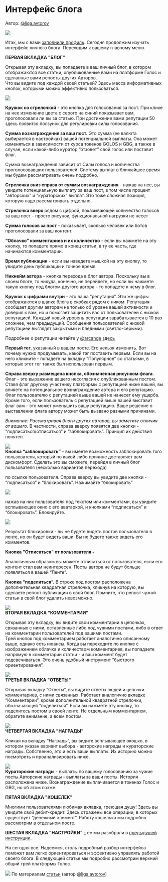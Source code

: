 # Интерфейс блога

Автор: [@liga.avtorov](https://golos.io/@liga.avtorov)

![](https://imgp.golos.io/0x0/https://s19.postimg.org/exmk5rdub/image.jpg)

Итак, мы с вами [заполнили профиль](zapolnenie-profilya.md). Сегодня продолжим изучать интерфейс личного блога. Переходим к вашему главному меню.

**ПЕРВАЯ ВКЛАДКА "БЛОГ"**

Открывая эту вкладку, вы попадаете в ваш личный блог, в котором отображаются все статьи, опубликованные вами на платформе Голос и сделанные вами репосты других Авторов.  
 Что вы видите под каждой своей статьей? Здесь масса информативных кнопок, которыми можно эффективно пользоваться.

  
 ![](https://imgp.golos.io/0x0/https://s19.postimg.org/428g8q3mb/image.jpg)  
  
 **Кружок со стрелочкой** - это кнопка для голосования за пост. При клике на нее изменение цвета с серого на синий показывает вам, проголосовали ли вы за статью. При достижение вами репутации 50 здесь появится ползунок для регулировки силы голосования.

**Сумма вознаграждения за ваш пост.** Это сумма \(ее валюта выбирается в настройках\) вашей потенциальной выплаты. Она может изменяться в зависимости от курса токенов GOLOS и GBG, а также в случае, если какой-либо куратор “отзовет” свой голос или поставит флаг.

Сумма вознаграждения зависит от Силы голоса и количества проголосовавших пользователей. Систему выплат в ближайшее время мы будем рассматривать очень подробно.

**Стрелочка вниз справа от суммы вознаграждения** - нажав на нее, вы увидите потенциальную выплату за ваш пост, в том числе процент “авторских” и “кураторских” выплат. Это тоже сложная позиция, которую надо рассматривать отдельно.

**Стрелочка вверх** рядом с цифрой, показывающей количество голосов за ваш пост - просто рисунок, функциональной нагрузки не несет

**Сумма голосов за пост** - показывает, сколько человек или ботов проголосовали за ваш контент.

**“Облачко” комментариев и их количество** - если вы нажмете на эту кнопку, то попадете прямо в конец статьи, в ту ее часть, где начинаются комментарии.

**Время публикации** - если вы наведете мышкой на эту кнопку, то увидите день публикации и точное время.

**Никнейм автора** - кнопка перехода в блог автора. Поскольку вы в своем блоге, то никуда, конечно, не перейдете, но если вы нажмете такую кнопку под блогом другого автора - то попадете к нему в блог.

**Кружок с цифрами внутри** - это ваша “репутация”. Эти же цифры отображаются в шапке блога в скобках рядом с ником. Репутация сообщает другим авторам не только об уровне вашей активности и доверия к вам, но и помогает защитить вас от пользователей с низкой репутацией. Каждый новый уровень репутации зарабатывается в 10 раз сложнее, чем предыдущий. Сообщения пользователей с низкой репутацией выглядят закрытыми и бледными \(светло-серыми\).

Подробнее о репутации читайте у [@arcange](https://golos.io/@arcange) [здесь](https://golos.io/ru--golos/@arcange/chto-takoe-reputaciya-na-golose-i-kak-ona-rabotaet)

**Первый тег**, указанный в вашем посте. Его нельзя изменить. Вот почему нужно продумывать, какой тэг поставить первым. Если вы на него кликните - попадете на вкладку “Популярное” со статьями, в которых этот тег также был использован первым.

**Справа вверху размещена кнопка, обозначенная рисунком флага**. Флаг - это выражение вашего несогласия с опубликованным постом. Ставя флаг другому участнику платформы с репутацией ниже вашей, вы влияете на потенциальное вознаграждение автора и его репутацию. Флаг пользователю с репутацией выше вашей не нанесет ему ущерба. Кроме того, если пользователь с репутацией выше вашей выставит флаг вам - это может уменьшить вашу репутацию. Ваше решение о выставлении флага автору может быть вызвано разными причинами.

_Внимание: Рассматривая блоги других авторов, вы заметите отличия от вашего._ В частности, справа вверху появятся две кнопки - “подписаться/отписаться” и “заблокировать”. Принцип их действия понятен.

![](https://imgp.golos.io/0x0/https://s19.postimg.org/xeyu8mtw3/image.png)  
 **Кнопка “заблокировать”** - вы имеете возможность заблокировать того пользователя, который по какой-либо причине доставляет вам дискомфорт. Сделать это вы сможете, перейдя в личный блог пользователя \(несколько вариантов перехода\)

по ссылке пользователя. Справа вверху вы увидите две кнопки - “подписаться” и “блокировать”. Нажимайте “блокировать”

![](https://imgp.golos.io/0x0/https://s19.postimg.org/41l0sn3rn/image.png)

нажав на ник пользователя под текстом или комментами, вы увидите всплывающее окно с его аватаркой, и кнопками “подписаться” и “блокировать”. Блокируйте.

![](https://imgp.golos.io/0x0/https://s19.postimg.org/pcikwwlw3/image.png)

Результат блокировки - вы не будете видеть постов пользователя в ленте, но он будет видеть ваши. Вы не будете также видеть его комментов.

**Кнопка "Отписаться" от пользователя -**

Аналогичным образом вы можете отписаться от пользователя, если его контент стал вам неинтересен. Посты автора не будут больше появляться в вашей “Ленте”.

**Кнопка “поделиться”.** В строке под постом расположена дополнительная квадратная стрелочка, кликнув на которую, вы сделаете репост публикации в свой блог. Помните, что репост чужой статьи в свой блог удалить невозможно.

![](https://imgp.golos.io/0x0/https://s19.postimg.org/ppxej640j/image.png)  
 **ВТОРАЯ ВКЛАДКА "КОММЕНТАРИИ"**

Открывая эту вкладку, вы видите свои комментарии в цепочках, связанных с ними, оставленные либо под чужими постами, либо в ответ на комментарии пользователей под вашими постами.  
 Трей кнопок под комментарием работает аналогично описанному выше, однако есть нюансы. Когда вы переходите по кнопке с изображением облачка и количеством комментариев, вы попадаете напрямую в комментарии статьи - и ваш коммент будет подсвечиваться. Это очень удобный инструмент “быстрого ориентирования”.

![](https://imgp.golos.io/0x0/https://s19.postimg.org/av8t4zufn/image.png)  
 **ТРЕТЬЯ ВКЛАДКА "ОТВЕТЫ"**

Открывая вкладку “Ответы”, вы видите ответы людей и цепочки комментариев, с ними связанных. Работает аналогично вкладке “Комментарии”, кроме дополнительной квадратной стрелочки, обозначающей “поделиться”. Если вы нажмете эту кнопку, то поделитесь постом в своей ленте. Не отдельным комментарием, обратите внимание, а всем постом.

![](https://imgp.golos.io/0x0/https://s19.postimg.org/705f2fb9v/image.png)  
 **ЧЕТВЕРТАЯ ВКЛАДКА "НАГРАДЫ"**

Кликая на вкладку “Награды”, вы видите всплывающее окошко, в котором указан вариант выбора - авторские награды и кураторские награды. Собственно, это и есть ваши выплаты. Их историю можно посмотреть и проанализировать ниже.

![](https://imgp.golos.io/0x0/https://s19.postimg.org/ra2qhkcer/image.png)  
 **Кураторские награды** - выплаты по вашему голосованию за чужие посты.Авторские награды - выплаты за ваши посты. История расположена ниже. Вознаграждение выплачивается в токенах Голос и GBG, но об этом позже.

**ПЯТАЯ ВКЛАДКА "КОШЕЛЕК"**

Многими пользователями любимая вкладка, греющая душу! Здесь вы увидите свой дебит-кредит. Здесь отражены все операции, в которых существует “денежный элемент”. Работу кошелька мы подробно рассмотрим в отдельном посте.

**ШЕСТАЯ ВКЛАДКА "НАСТРОЙКИ"** [-](https://s19.postimg.org/pcikwwlw3/image.png) ее мы разобрали в [предыдущей инструкции](zapolnenie-profilya.md).  


На сегодня все. Надеемся, столь подробный разбор интерфейса поможет вам легко ориентироваться и эффективно управлять работой своего блога. В следующей статье мы подробно рассмотрим верхний общий трей платформы Голос.  


[![](https://imgp.golos.io/120x120/https://s19.postimg.org/f940iiuab/image.jpg)](https://golos.io/@liga.avtorov) По материалам [статьи](https://golos.io/ru--golos/@liga.avtorov/pervyi-shag-na-golose-interfeis-lichnogo-bloga) \(автор [@liga.avtorov](https://golos.io/@liga.avtorov)\)

